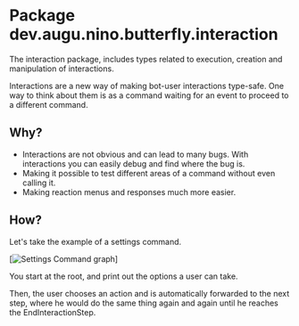 # Package dev.augu.nino.butterfly.interaction

The interaction package, includes types related to execution, creation and manipulation of interactions.

Interactions are a new way of making bot-user interactions type-safe.
One way to think about them is as a command waiting for an event to proceed to a different command.

## Why?
* Interactions are not obvious and can lead to many bugs. With interactions you can easily debug and find where the bug is.
* Making it possible to test different areas of a command without even calling it.
* Making reaction menus and responses much more easier.

## How?
Let's take the example of a settings command.

[![Settings Command graph](https://i.augu.dev/13c0.png)]

You start at the root, and print out the options a user can take.
 
Then, the user chooses an action and is automatically forwarded to the next step, 
where he would do the same thing again and again until he reaches the EndInteractionStep.